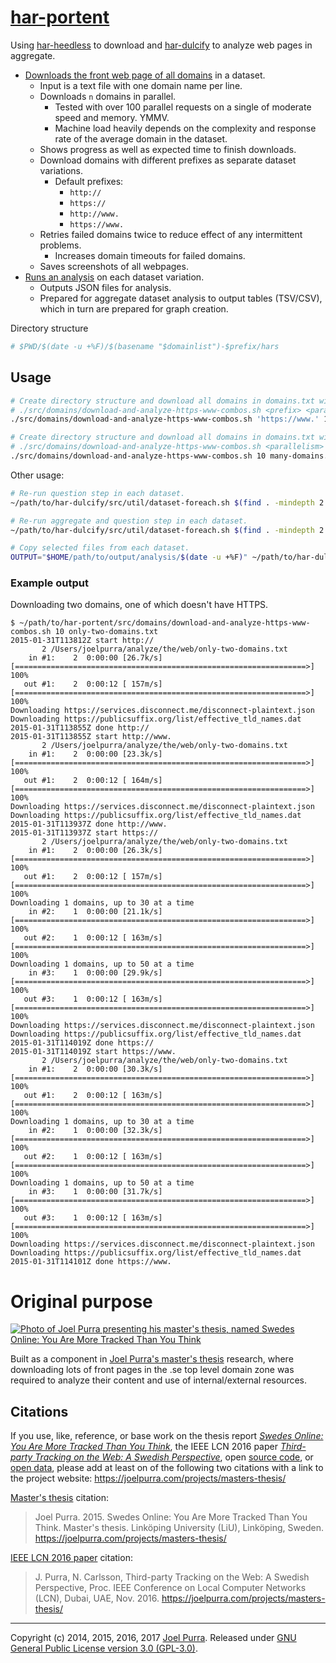 # [har-portent](https://github.com/joelpurra/har-portent/)

Using [har-heedless](https://github.com/joelpurra/har-heedless/) to download and [har-dulcify](https://github.com/joelpurra/har-dulcify/) to analyze web pages in aggregate.


- [Downloads the front web page of all domains](https://github.com/joelpurra/har-heedless/) in a dataset.
  - Input is a text file with one domain name per line.
  - Downloads `n` domains in parallel.
    - Tested with over 100 parallel requests on a single of moderate speed and memory. YMMV.
    - Machine load heavily depends on the complexity and response rate of the average domain in the dataset.
  - Shows progress as well as expected time to finish downloads.
  - Download domains with different prefixes as separate dataset variations.
    - Default prefixes:
      - `http://`
      - `https://`
      - `http://www.`
      - `https://www.`
  - Retries failed domains twice to reduce effect of any intermittent problems.
    - Increases domain timeouts for failed domains.
  - Saves screenshots of all webpages.
- [Runs an analysis](https://github.com/joelpurra/har-dulcify/) on each dataset variation.
  - Outputs JSON files for analysis.
  - Prepared for aggregate dataset analysis to output tables (TSV/CSV), which in turn are prepared for graph creation.

Directory structure

```bash
# $PWD/$(date -u +%F)/$(basename "$domainlist")-$prefix/hars
```

## Usage

```bash
# Create directory structure and download all domains in domains.txt with a single prefix/variation.
# ./src/domains/download-and-analyze-https-www-combos.sh <prefix> <parallelism> <domainlists>
./src/domains/download-and-analyze-https-www-combos.sh 'https://www.' 10 many-domains.txt more-domains.txt 100k-se-domains.txt

# Create directory structure and download all domains in domains.txt with all four variations.
# ./src/domains/download-and-analyze-https-www-combos.sh <parallelism> <domainlists>
./src/domains/download-and-analyze-https-www-combos.sh 10 many-domains.txt more-domains.txt 100k-se-domains.txt
```

Other usage:

```bash
# Re-run question step in each dataset.
~/path/to/har-dulcify/src/util/dataset-foreach.sh $(find . -mindepth 2 -maxdepth 2 -type d) -- echo "--- Entering {} ---" '&&' ~/path/to/har-dulcify/src/one-shot/questions.sh

# Re-run aggregate and question step in each dataset.
~/path/to/har-dulcify/src/util/dataset-foreach.sh $(find . -mindepth 2 -maxdepth 2 -type d) -- echo "--- Entering {} ---" '&&' ~/path/to/har-dulcify/src/one-shot/aggregate.sh '&&' ~/path/to/har-dulcify/src/one-shot/questions.sh

# Copy selected files from each dataset.
OUTPUT="$HOME/path/to/output/analysis/$(date -u +%F)" ~/path/to/har-dulcify/src/util/dataset-query.sh $(find . -mindepth 2 -maxdepth 2 -type d) -- echo "--- Entering {} ---" '&&' 'T="$OUTPUT/$(basename "{}")"' '&&' echo '$T' '&&' mkdir -p '$T/' '&&' cp aggregate.disconnect.categories.organizations.json aggregates.analysis.json '*.log' 'failed*' google-gtm-ga-dc.aggregate.json origin-redirects.aggregate.json ratio-buckets.aggregate.json prepared.disconnect.services.analysis.json '$T/'
```

### Example output

Downloading two domains, one of which doesn't have HTTPS.

```text
$ ~/path/to/har-portent/src/domains/download-and-analyze-https-www-combos.sh 10 only-two-domains.txt
2015-01-31T113812Z start http://
       2 /Users/joelpurra/analyze/the/web/only-two-domains.txt
    in #1:    2  0:00:00 [26.7k/s] [=================================================================>] 100%
   out #1:    2  0:00:12 [ 157m/s] [=================================================================>] 100%
Downloading https://services.disconnect.me/disconnect-plaintext.json
Downloading https://publicsuffix.org/list/effective_tld_names.dat
2015-01-31T113855Z done http://
2015-01-31T113855Z start http://www.
       2 /Users/joelpurra/analyze/the/web/only-two-domains.txt
    in #1:    2  0:00:00 [23.3k/s] [=================================================================>] 100%
   out #1:    2  0:00:12 [ 164m/s] [=================================================================>] 100%
Downloading https://services.disconnect.me/disconnect-plaintext.json
Downloading https://publicsuffix.org/list/effective_tld_names.dat
2015-01-31T113937Z done http://www.
2015-01-31T113937Z start https://
       2 /Users/joelpurra/analyze/the/web/only-two-domains.txt
    in #1:    2  0:00:00 [26.3k/s] [=================================================================>] 100%
   out #1:    2  0:00:12 [ 157m/s] [=================================================================>] 100%
Downloading 1 domains, up to 30 at a time
    in #2:    1  0:00:00 [21.1k/s] [=================================================================>] 100%
   out #2:    1  0:00:12 [ 163m/s] [=================================================================>] 100%
Downloading 1 domains, up to 50 at a time
    in #3:    1  0:00:00 [29.9k/s] [=================================================================>] 100%
   out #3:    1  0:00:12 [ 163m/s] [=================================================================>] 100%
Downloading https://services.disconnect.me/disconnect-plaintext.json
Downloading https://publicsuffix.org/list/effective_tld_names.dat
2015-01-31T114019Z done https://
2015-01-31T114019Z start https://www.
       2 /Users/joelpurra/analyze/the/web/only-two-domains.txt
    in #1:    2  0:00:00 [30.3k/s] [=================================================================>] 100%
   out #1:    2  0:00:12 [ 163m/s] [=================================================================>] 100%
Downloading 1 domains, up to 30 at a time
    in #2:    1  0:00:00 [32.3k/s] [=================================================================>] 100%
   out #2:    1  0:00:12 [ 163m/s] [=================================================================>] 100%
Downloading 1 domains, up to 50 at a time
    in #3:    1  0:00:00 [31.7k/s] [=================================================================>] 100%
   out #3:    1  0:00:12 [ 163m/s] [=================================================================>] 100%
Downloading https://services.disconnect.me/disconnect-plaintext.json
Downloading https://publicsuffix.org/list/effective_tld_names.dat
2015-01-31T114101Z done https://www.
```



# Original purpose

[![Photo of Joel Purra presenting his master's thesis, named Swedes Online: You Are More Tracked Than You Think](https://files.joelpurra.com/projects/masters-thesis/video/2015-02-19/joel-purra_masters-thesis_2015-02-19_defense_highres.jpg)](https://joelpurra.com/projects/masters-thesis/)

Built as a component in [Joel Purra's master's thesis](https://joelpurra.com/projects/masters-thesis/) research, where downloading lots of front pages in the .se top level domain zone was required to analyze their content and use of internal/external resources.


## Citations

If you use, like, reference, or base work on the thesis report [*Swedes Online: You Are More Tracked Than You Think*](https://joelpurra.com/projects/masters-thesis/#thesis), the IEEE LCN 2016 paper [*Third-party Tracking on the Web: A Swedish Perspective*](https://joelpurra.com/projects/masters-thesis/#ieee-lcn-2016), open [source code](https://joelpurra.com/projects/masters-thesis/#open-source), or [open data](https://joelpurra.com/projects/masters-thesis/#open-data), please add at least on of the following two citations with a link to the project website: https://joelpurra.com/projects/masters-thesis/

[Master's thesis](https://joelpurra.com/projects/masters-thesis/#thesis) citation:

> Joel Purra. 2015. Swedes Online: You Are More Tracked Than You Think. Master's thesis. Linköping University (LiU), Linköping, Sweden. https://joelpurra.com/projects/masters-thesis/


[IEEE LCN 2016 paper](https://joelpurra.com/projects/masters-thesis/#ieee-lcn-2016) citation:

> J. Purra, N. Carlsson, Third-party Tracking on the Web: A Swedish Perspective, Proc. IEEE Conference on Local Computer Networks (LCN), Dubai, UAE, Nov. 2016. https://joelpurra.com/projects/masters-thesis/



---

Copyright (c) 2014, 2015, 2016, 2017 [Joel Purra](https://joelpurra.com/). Released under [GNU General Public License version 3.0 (GPL-3.0)](https://www.gnu.org/licenses/gpl.html).
